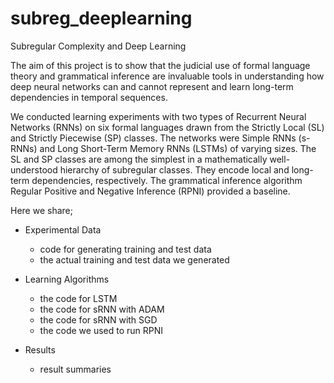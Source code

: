 # subreg_deeplearning
Subregular Complexity and Deep Learning

The aim of this project is to show that the judicial use of formal language theory and grammatical inference are invaluable tools in understanding how deep neural networks can and cannot represent and learn long-term dependencies in temporal sequences.

We conducted learning experiments with two types of Recurrent Neural Networks (RNNs) on six formal languages drawn from the Strictly Local (SL) and Strictly Piecewise (SP) classes. The networks were Simple RNNs (s-RNNs) and Long Short-Term Memory RNNs (LSTMs) of varying sizes. The SL and SP classes are among the simplest in a mathematically well-understood hierarchy of subregular classes. They encode local and long-term dependencies, respectively. The grammatical inference algorithm Regular Positive and Negative Inference (RPNI) provided a baseline.

Here we share;

* Experimental Data
  * code for generating training and test data
  * the actual training and test data we generated
  
* Learning Algorithms
  * the code for LSTM
  * the code for sRNN with ADAM
  * the code for sRNN with SGD
  * the code we used to run RPNI
  
* Results
  * result summaries
